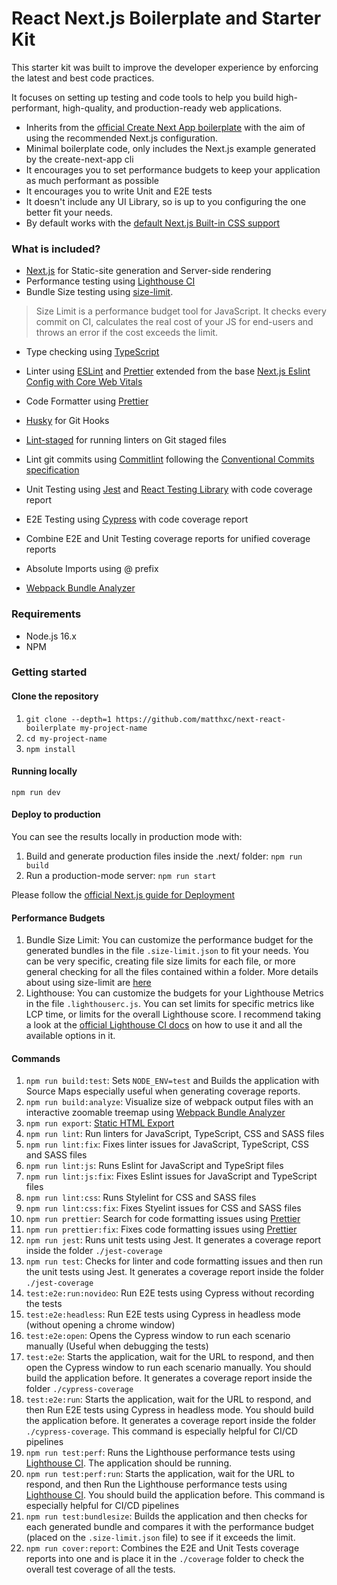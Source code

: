
# React Next.js Boilerplate and Starter Kit

This starter kit was built to improve the developer experience by enforcing the latest and best code practices. 

It focuses on setting up testing and code tools to help you build high-performant, high-quality, and production-ready web applications.

- Inherits from the [official Create Next App boilerplate](https://nextjs.org/docs/api-reference/create-next-app) with the aim of using the recommended Next.js configuration.
- Minimal boilerplate code, only includes the Next.js example generated by the create-next-app cli
- It encourages you to set performance budgets to keep your application as much performant as possible
- It encourages you to write Unit and E2E tests
- It doesn't include any UI Library, so is up to you configuring the one better fit your needs.
- By default works with the [default Next.js Built-in CSS support](https://nextjs.org/docs/basic-features/built-in-css-support)

### What is included?

- [Next.js](https://nextjs.org/docs/getting-started) for Static-site generation and Server-side rendering
- Performance testing using [Lighthouse CI](https://github.com/GoogleChrome/lighthouse-ci)
- Bundle Size testing using [size-limit](https://github.com/ai/size-limit). 
> Size Limit is a performance budget tool for JavaScript. It checks every commit on CI, calculates the real cost of your JS for end-users and throws an error if the cost exceeds the limit.
- Type checking using [TypeScript](https://www.typescriptlang.org/)
- Linter using [ESLint](https://eslint.org/) and [Prettier](https://prettier.io/) extended from the base [Next.js Eslint Config with Core Web Vitals](https://nextjs.org/docs/basic-features/eslint#core-web-vitals)
- Code Formatter using [Prettier](https://prettier.io/)
- [Husky](https://typicode.github.io/husky/#/) for Git Hooks
- [Lint-staged](https://github.com/okonet/lint-staged) for running linters on Git staged files
- Lint git commits using [Commitlint](https://github.com/conventional-changelog/commitlint) following the [Conventional Commits specification](https://www.conventionalcommits.org/en/v1.0.0/)
- Unit Testing using [Jest](https://jestjs.io/) and [React Testing Library](https://testing-library.com/docs/react-testing-library/intro/) with code coverage report
- E2E Testing using [Cypress](https://www.cypress.io/) with code coverage report
- Combine E2E and Unit Testing coverage reports for unified coverage reports

- Absolute Imports using @ prefix
- [Webpack Bundle Analyzer](https://www.npmjs.com/package/@next/bundle-analyzer)

### Requirements
- Node.js 16.x
- NPM

### Getting started
#### Clone the repository

1. `git clone --depth=1 https://github.com/matthxc/next-react-boilerplate my-project-name`
2. `cd my-project-name`
3. `npm install`

#### Running locally
`npm run dev`

#### Deploy to production
You can see the results locally in production mode with:
1. Build and generate production files inside the .next/ folder: `npm run build`
2. Run a production-mode server: `npm run start`

Please follow the [official Next.js guide for Deployment](https://nextjs.org/docs/deployment)

#### Performance Budgets
1. Bundle Size Limit: You can customize the performance budget for the generated bundles in the file `.size-limit.json` to fit your needs. You can be very specific, creating file size limits for each file, or more general checking for all the files contained within a folder. More details about using size-limit are [here](https://github.com/ai/size-limit)
2. Lighthouse: You can customize the budgets for your Lighthouse Metrics in the file `.lighthouserc.js`. You can set limits for specific metrics like LCP time, or limits for the overall Lighthouse score. I recommend taking a look at the [official Lighthouse CI docs](https://github.com/GoogleChrome/lighthouse-ci/blob/main/docs/configuration.md#assert) on how to use it and all the available options in it.

#### Commands
1. `npm run build:test`: Sets `NODE_ENV=test` and Builds the application with Source Maps especially useful when generating coverage reports.
2. `npm run build:analyze`: Visualize size of webpack output files with an interactive zoomable treemap using [Webpack Bundle Analyzer](https://www.npmjs.com/package/webpack-bundle-analyzer)
3. `npm run export`: [Static HTML Export](https://nextjs.org/docs/advanced-features/static-html-export)
4. `npm run lint`: Run linters for JavaScript, TypeScript, CSS and SASS files
5. `npm run lint:fix`: Fixes linter issues for JavaScript, TypeScript, CSS and SASS files
6. `npm run lint:js`: Runs Eslint for JavaScript and TypeSript files
7. `npm run lint:js:fix`: Fixes Eslint issues for JavaScript and TypeScript files
8. `npm run lint:css`: Runs Stylelint for CSS and SASS files
9. `npm run lint:css:fix`: Fixes Styelint issues for CSS and SASS files
10. `npm run prettier`: Search for code formatting issues using [Prettier](https://prettier.io/)
11. `npm run prettier:fix`: Fixes code formatting issues using [Prettier](https://prettier.io/)
12. `npm run jest`: Runs unit tests using Jest. It generates a coverage report inside the folder `./jest-coverage`
13. `npm run test`: Checks for linter and code formatting issues and then run the unit tests using Jest. It generates a coverage report inside the folder `./jest-coverage`
14. `test:e2e:run:novideo`: Run E2E tests using Cypress without recording the tests
15. `test:e2e:headless`: Run E2E tests using Cypress in headless mode (without opening a chrome window)
16. `test:e2e:open`: Opens the Cypress window to run each scenario manually (Useful when debugging the tests)
17. `test:e2e`: Starts the application, wait for the URL to respond, and then open the Cypress window to run each scenario manually. You should build the application before. It generates a coverage report inside the folder `./cypress-coverage`
18. `test:e2e:run`: Starts the application, wait for the URL to respond, and then Run E2E tests using Cypress in headless mode. You should build the application before. It generates a coverage report inside the folder `./cypress-coverage`. This command is especially helpful for CI/CD pipelines
19. `npm run test:perf`: Runs the Lighthouse performance tests using [Lighthouse CI](https://github.com/GoogleChrome/lighthouse-ci). The application should be running.
20. `npm run test:perf:run`: Starts the application, wait for the URL to respond, and then Run the Lighthouse performance tests using [Lighthouse CI](https://github.com/GoogleChrome/lighthouse-ci). You should build the application before. This command is especially helpful for CI/CD pipelines
21. `npm run test:bundlesize`: Builds the application and then checks for each generated bundle and compares it with the performance budget (placed on the `.size-limit.json` file) to see if it exceeds the limit.
22. `npm run cover:report`: Combines the E2E and Unit Tests coverage reports into one and is place it in the `./coverage` folder to check the overall test coverage of all the tests.

